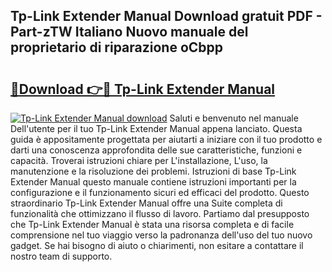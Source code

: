 ## Tp-Link Extender Manual Download gratuit PDF - Part-zTW Italiano Nuovo manuale del proprietario di riparazione oCbpp

# <h2><a href="http://dfd5e2.blite.top/?on=Tp-Link+Extender+Manual">🔗Download 👉🔴 Tp-Link Extender Manual</a></h2>

[![Tp-Link Extender Manual download](https://i.imgur.com/lujVjoI.png)](http://dfd5e2.blite.top/?on=Tp-Link+Extender+Manual)
Saluti e benvenuto nel manuale Dell'utente per il tuo Tp-Link Extender Manual appena lanciato. Questa guida è appositamente progettata per aiutarti a iniziare con il tuo prodotto e darti una conoscenza approfondita delle sue caratteristiche, funzioni e capacità. Troverai istruzioni chiare per L'installazione, L'uso, la manutenzione e la risoluzione dei problemi. Istruzioni di base Tp-Link Extender Manual questo manuale contiene istruzioni importanti per la configurazione e il funzionamento sicuri ed efficaci del prodotto. Questo straordinario Tp-Link Extender Manual offre una Suite completa di funzionalità che ottimizzano il flusso di lavoro. Partiamo dal presupposto che Tp-Link Extender Manual è stata una risorsa completa e di facile comprensione nel tuo viaggio verso la padronanza dell'uso del tuo nuovo gadget. Se hai bisogno di aiuto o chiarimenti, non esitare a contattare il nostro team di supporto.
